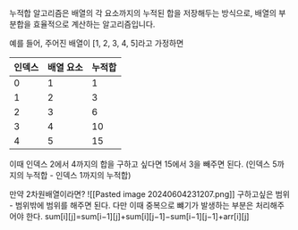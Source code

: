 
누적합 알고리즘은 배열의 각 요소까지의 누적된 합을 저장해두는 방식으로, 배열의 부분합을 효율적으로 계산하는 알고리즘입니다.

예를 들어, 주어진 배열이 [1, 2, 3, 4, 5]라고 가정하면

| 인덱스 | 배열 요소 | 누적합 |
| --- | ----- | --- |
| 0   | 1     | 1   |
| 1   | 2     | 3   |
| 2   | 3     | 6   |
| 3   | 4     | 10  |
| 4   | 5     | 15  |
이때 인덱스 2에서 4까지의 합을 구하고 싶다면 15에서 3을 빼주면 된다.
(인덱스 5까지의 누적합 - 인덱스 1까지의 누적합)

만약 2차원배열이라면?
![[Pasted image 20240604231207.png]]
구하고싶은 범위 - 범위밖에 범위를 해주면 된다. 다만 이때 중복으로 뺴기가 발생하는 부분은
처리해주어야 한다.
sum[i][j]=sum[i−1][j]+sum[i][j−1]−sum[i−1][j−1]+arr[i][j]

